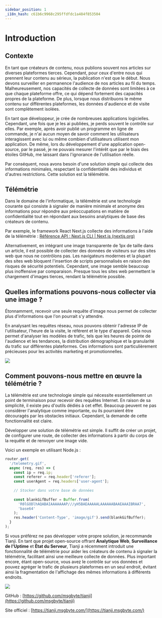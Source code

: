 ```yaml
---
sidebar_position: 1
_i18n_hash: c61b6c9968c295ffdfdc1a484f853504
---
```

# Introduction

## Contexte

En tant que créateurs de contenu, nous publions souvent nos articles sur diverses plateformes tierces. Cependant, pour ceux d'entre nous qui prennent leur contenu au sérieux, la publication n'est que le début. Nous devons surveiller en permanence l'audience de nos articles au fil du temps. Malheureusement, nos capacités de collecte de données sont limitées à ce que chaque plateforme offre, ce qui dépend fortement des capacités propres de la plateforme. De plus, lorsque nous distribuons le même contenu sur différentes plateformes, les données d'audience et de visite sont complètement isolées.

En tant que développeur, je crée de nombreuses applications logicielles. Cependant, une fois que je les ai publiées, je perds souvent le contrôle sur elles. Par exemple, après avoir publié un programme en ligne de commande, je n'ai aucun moyen de savoir comment les utilisateurs interagissent avec lui ou même combien d'utilisateurs utilisent mon application. De même, lors du développement d'une application open-source, par le passé, je ne pouvais mesurer l'intérêt que par le biais des étoiles GitHub, me laissant dans l'ignorance de l'utilisation réelle.

Par conséquent, nous avons besoin d'une solution simple qui collecte des informations minimales, respectant la confidentialité des individus et d'autres restrictions. Cette solution est la télémétrie.

## Télémétrie

Dans le domaine de l'informatique, la télémétrie est une technologie courante qui consiste à signaler de manière minimale et anonyme des informations pour répondre aux préoccupations en matière de confidentialité tout en répondant aux besoins analytiques de base des créateurs de contenu.

Par exemple, le framework React Next.js collecte des informations à l'aide de la télémétrie : [Référence API : Next.js CLI | Next.js (nextjs.org)](https://nextjs.org/docs/app/api-reference/next-cli#telemetry)

Alternativement, en intégrant une image transparente de 1px de taille dans un article, il est possible de collecter des données de visiteurs sur des sites web que nous ne contrôlons pas. Les navigateurs modernes et la plupart des sites web bloquent l'insertion de scripts personnalisés en raison des risques de sécurité potentiels. Cependant, une image semble beaucoup plus inoffensive par comparaison. Presque tous les sites web permettent le chargement d'images tierces, rendant la télémétrie possible.

## Quelles informations pouvons-nous collecter via une image ?

Étonnamment, recevoir une seule requête d'image nous permet de collecter plus d'informations que l'on pourrait s'y attendre.

En analysant les requêtes réseau, nous pouvons obtenir l'adresse IP de l'utilisateur, l'heure de la visite, le référent et le type d'appareil. Cela nous permet d'analyser les modèles de trafic, tels que les heures de pointe de l'audience et les tendances, la distribution démographique et la granularité du trafic sur différentes plateformes. Ces informations sont particulièrement précieuses pour les activités marketing et promotionnelles.

![](/img/telemetry/1.png)

## Comment pouvons-nous mettre en œuvre la télémétrie ?

La télémétrie est une technologie simple qui nécessite essentiellement un point de terminaison pour recevoir des requêtes Internet. En raison de sa simplicité, il existe peu d'outils dédiés à cet effet. Beaucoup peuvent ne pas considérer l'analytique comme importante, ou ils pourraient être découragés par les obstacles initiaux. Cependant, la demande de cette fonctionnalité est claire.

Développer une solution de télémétrie est simple. Il suffit de créer un projet, de configurer une route, de collecter des informations à partir du corps de la requête et de renvoyer une image vide.

Voici un exemple en utilisant Node.js :

```jsx
router.get(
  '/telemetry.gif',
  async (req, res) => {
    const ip = req.ip;
    const referer = req.header['referer'];
    const userAgent = req.headers['user-agent'];
    
    // Stocker dans votre base de données
    
    const blankGifBuffer = Buffer.from(
      'R0lGODlhAQABAIAAAAAAAP///yH5BAEAAAAALAAAAAABAAEAAAIBRAA7',
      'base64'
    );
    res.header('Content-Type', 'image/gif').send(blankGifBuffer);
  }
);
```

Si vous préférez ne pas développer votre propre solution, je recommande Tianji. En tant que projet open-source offrant **Analytique Web**, **Surveillance de l'Uptime** et **État du Serveur**, Tianji a récemment introduit une fonctionnalité de télémétrie pour aider les créateurs de contenu à signaler la télémétrie, facilitant ainsi une meilleure collecte de données. Plus important encore, étant open-source, vous avez le contrôle sur vos données et pouvez agréger le trafic de plusieurs plateformes en un seul endroit, évitant ainsi la fragmentation de l'affichage des mêmes informations à différents endroits.

![](/img/telemetry/2.png)

GitHub : [https://github.com/msgbyte/tianji](https://github.com/msgbyte/tianji) 

Site officiel : [https://tianji.msgbyte.com/](https://tianji.msgbyte.com/)
